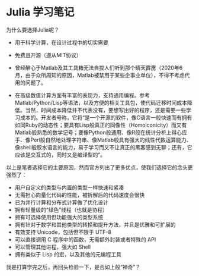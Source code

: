 # Julia 学习笔记
为什么要选择Julia呢？

- 用于科学计算，在设计过程中的切实需要

- 免费且开源（遵从MIT协议）

- 曾经醉心于Matlab及其工具箱无法自拔人们听到那个晴天霹雳（2020年6月，由于众所周知的原因，Matlab被禁用于某些企事业单位），不得不考虑代用的问题了。

- 在高级数值计算方面有丰富的表现力，支持通用编程。参考Matlab/Python/Lisp等语法，以及方便的相关工具包，使代码迁移时间成本降低。当然，时间成本降低并不代表没有，要想写出好的程序，还是需要一些学习成本的。开发者号称，它将“是一个开源的软件，像C语言一般快速而有拥有如同Ruby的动态性；要具有Lisp般真正的同像性（Homoiconicity）而又有Matlab般熟悉的数学记号；要像Python般通用、像R般在统计分析上得心应手、像Perl般自然地处理字符串、像Matlab般具有强大的线性代数运算能力、像shell般胶水语言的能力，易于学习而又不让真正的黑客感到无聊；还有，它应该是交互式的，同时又是编译型的”。

以上是笔者选择它的主要原因，然而官方列出了更多优点，使我们选择它的念头更强烈了：

- 用户自定义的类型与内置的类型一样快速和紧凑
- 无需担心向量化代码的性能，被拆解后的代码速度会很快
- 已为并行计算和分布式计算做了优化设计
- 拥有轻量级的“绿色”线程（也就是协程）
- 拥有可选择使用但功能强大的类型系统
- 拥有针对于数字和其他类型的转换和提升方法，并且是优雅和可扩展的
- 有效支持 Unicode，包括但不限于 UTF-8
- 可以直接调用 C 程序中的函数，无需额外封装或者特殊的 API
- 可以管理其他进程，强大如 Shell
- 拥有类似于 Lisp 的宏，以及其他的元编程工具

我是打算学完之后，再回头检验一下，是否如上般“神奇”？
